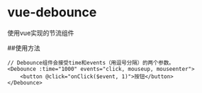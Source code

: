 # vue-debounce
使用vue实现的节流组件

##使用方法  

```
// Debounce组件会接受time和events（用逗号分隔）的两个参数。
<Debounce :time="1000" events="click, mouseup, mouseenter">
    <button @click="onClick($event, 1)">按钮</button>
</Debounce>
```
